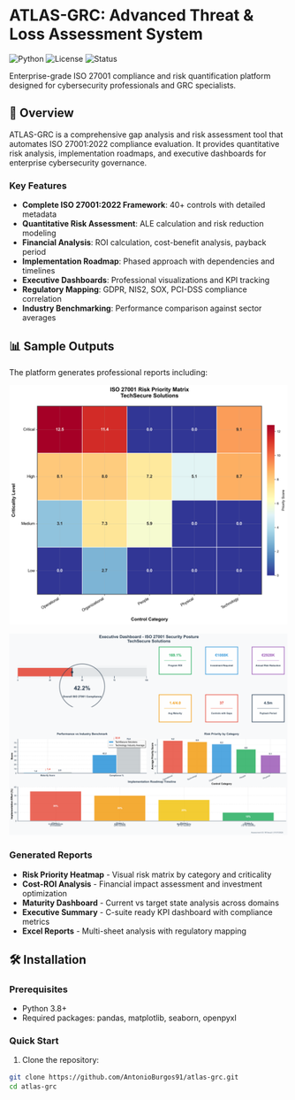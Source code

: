 # ATLAS-GRC: Advanced Threat & Loss Assessment System

![Python](https://img.shields.io/badge/python-v3.8+-blue.svg)
![License](https://img.shields.io/badge/license-MIT-green.svg)
![Status](https://img.shields.io/badge/status-active-success.svg)

Enterprise-grade ISO 27001 compliance and risk quantification platform designed for cybersecurity professionals and GRC specialists.

## 🚀 Overview

ATLAS-GRC is a comprehensive gap analysis and risk assessment tool that automates ISO 27001:2022 compliance evaluation. It provides quantitative risk analysis, implementation roadmaps, and executive dashboards for enterprise cybersecurity governance.

### Key Features

- **Complete ISO 27001:2022 Framework**: 40+ controls with detailed metadata
- **Quantitative Risk Assessment**: ALE calculation and risk reduction modeling
- **Financial Analysis**: ROI calculation, cost-benefit analysis, payback period
- **Implementation Roadmap**: Phased approach with dependencies and timelines
- **Executive Dashboards**: Professional visualizations and KPI tracking
- **Regulatory Mapping**: GDPR, NIS2, SOX, PCI-DSS compliance correlation
- **Industry Benchmarking**: Performance comparison against sector averages

## 📊 Sample Outputs

The platform generates professional reports including:

![Risk Heatmap](01_Risk_Heatmap_TechSecure%20Solutions_20250701.png)

![Executive Dashboard](04_Executive_Dashboard_TechSecure%20Solutions_20250701.png)

### Generated Reports

- **Risk Priority Heatmap** - Visual risk matrix by category and criticality
- **Cost-ROI Analysis** - Financial impact assessment and investment optimization  
- **Maturity Dashboard** - Current vs target state analysis across domains
- **Executive Summary** - C-suite ready KPI dashboard with compliance metrics
- **Excel Reports** - Multi-sheet analysis with regulatory mapping

## 🛠️ Installation

### Prerequisites

- Python 3.8+
- Required packages: pandas, matplotlib, seaborn, openpyxl

### Quick Start

1. Clone the repository:
```bash
git clone https://github.com/AntonioBurgos91/atlas-grc.git
cd atlas-grc
